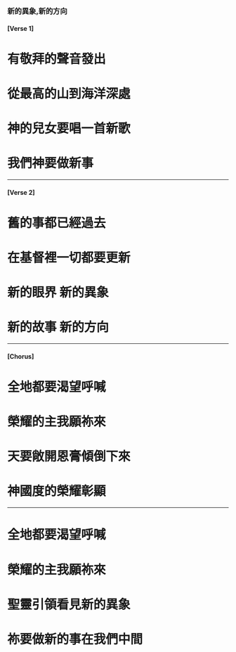 ### 新的異象,新的方向
#### [Verse 1]
# 有敬拜的聲音發出
# 從最高的山到海洋深處
# 神的兒女要唱一首新歌
# 我們神要做新事

---

#### [Verse 2]
# 舊的事都已經過去
# 在基督裡一切都要更新
# 新的眼界 新的異象
# 新的故事 新的方向

---

#### [Chorus]
# 全地都要渴望呼喊
# 榮耀的主我願祢來
# 天要敞開恩膏傾倒下來
# 神國度的榮耀彰顯

---

# 全地都要渴望呼喊
# 榮耀的主我願祢來
# 聖靈引領看見新的異象
# 祢要做新的事在我們中間
